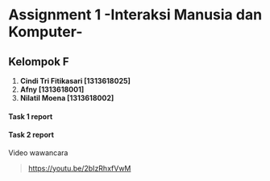 # Assignment 1 -Interaksi Manusia dan Komputer-
## Kelompok F
1. **Cindi Tri Fitikasari [1313618025]**
2. **Afny [1313618001]**
3. **Nilatil Moena [1313618002]**
#### Task 1 report

#### Task 2 report
Video wawancara
> https://youtu.be/2bIzRhxfVwM
